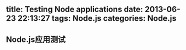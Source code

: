 title: Testing Node applications
date: 2013-06-23 22:13:27
tags: Node.js
categories: Node.js
---

## Node.js应用测试
